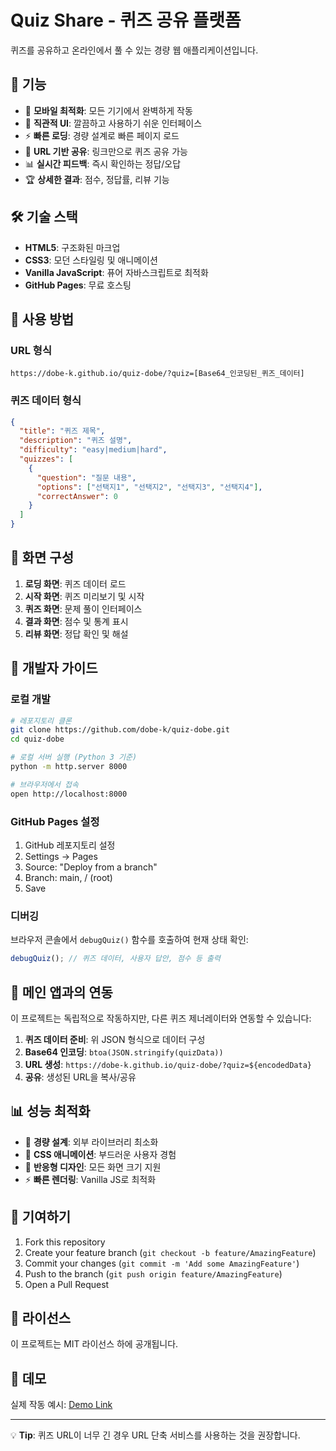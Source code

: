 # Quiz Share - 퀴즈 공유 플랫폼

퀴즈를 공유하고 온라인에서 풀 수 있는 경량 웹 애플리케이션입니다.

## 🎯 기능

- 📱 **모바일 최적화**: 모든 기기에서 완벽하게 작동
- 🎨 **직관적 UI**: 깔끔하고 사용하기 쉬운 인터페이스
- ⚡ **빠른 로딩**: 경량 설계로 빠른 페이지 로드
- 🔗 **URL 기반 공유**: 링크만으로 퀴즈 공유 가능
- 📊 **실시간 피드백**: 즉시 확인하는 정답/오답
- 🏆 **상세한 결과**: 점수, 정답률, 리뷰 기능

## 🛠️ 기술 스택

- **HTML5**: 구조화된 마크업
- **CSS3**: 모던 스타일링 및 애니메이션
- **Vanilla JavaScript**: 퓨어 자바스크립트로 최적화
- **GitHub Pages**: 무료 호스팅

## 🚀 사용 방법

### URL 형식
```
https://dobe-k.github.io/quiz-dobe/?quiz=[Base64_인코딩된_퀴즈_데이터]
```

### 퀴즈 데이터 형식
```json
{
  "title": "퀴즈 제목",
  "description": "퀴즈 설명",
  "difficulty": "easy|medium|hard",
  "quizzes": [
    {
      "question": "질문 내용",
      "options": ["선택지1", "선택지2", "선택지3", "선택지4"],
      "correctAnswer": 0
    }
  ]
}
```

## 📱 화면 구성

1. **로딩 화면**: 퀴즈 데이터 로드
2. **시작 화면**: 퀴즈 미리보기 및 시작
3. **퀴즈 화면**: 문제 풀이 인터페이스
4. **결과 화면**: 점수 및 통계 표시
5. **리뷰 화면**: 정답 확인 및 해설

## 🔧 개발자 가이드

### 로컬 개발
```bash
# 레포지토리 클론
git clone https://github.com/dobe-k/quiz-dobe.git
cd quiz-dobe

# 로컬 서버 실행 (Python 3 기준)
python -m http.server 8000

# 브라우저에서 접속
open http://localhost:8000
```

### GitHub Pages 설정
1. GitHub 레포지토리 설정
2. Settings → Pages
3. Source: "Deploy from a branch"
4. Branch: main, / (root)
5. Save

### 디버깅
브라우저 콘솔에서 `debugQuiz()` 함수를 호출하여 현재 상태 확인:
```javascript
debugQuiz(); // 퀴즈 데이터, 사용자 답안, 점수 등 출력
```

## 🔗 메인 앱과의 연동

이 프로젝트는 독립적으로 작동하지만, 다른 퀴즈 제너레이터와 연동할 수 있습니다:

1. **퀴즈 데이터 준비**: 위 JSON 형식으로 데이터 구성
2. **Base64 인코딩**: `btoa(JSON.stringify(quizData))`
3. **URL 생성**: `https://dobe-k.github.io/quiz-dobe/?quiz=${encodedData}`
4. **공유**: 생성된 URL을 복사/공유

## 📊 성능 최적화

- 🏃 **경량 설계**: 외부 라이브러리 최소화
- 🎨 **CSS 애니메이션**: 부드러운 사용자 경험
- 📱 **반응형 디자인**: 모든 화면 크기 지원
- ⚡ **빠른 렌더링**: Vanilla JS로 최적화

## 🤝 기여하기

1. Fork this repository
2. Create your feature branch (`git checkout -b feature/AmazingFeature`)
3. Commit your changes (`git commit -m 'Add some AmazingFeature'`)
4. Push to the branch (`git push origin feature/AmazingFeature`)
5. Open a Pull Request

## 📄 라이선스

이 프로젝트는 MIT 라이선스 하에 공개됩니다.

## 🌟 데모

실제 작동 예시: [Demo Link](https://dobe-k.github.io/quiz-dobe/)

---

💡 **Tip**: 퀴즈 URL이 너무 긴 경우 URL 단축 서비스를 사용하는 것을 권장합니다.